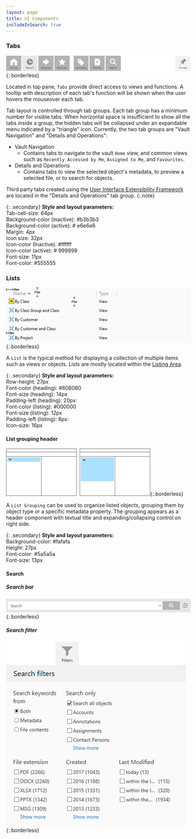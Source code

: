 ```yaml
---
layout: page
title: UI Components
includeInSearch: true
---
```


### Tabs

![Tabs](UI-components-tabs.png){:.borderless}

Located in top pane, `Tabs` provide direct access to views and functions. A tooltip with description of each tab's function will be shown when the user hovers the mouseover each tab.  

Tab layout is controlled through tab groups. Each tab group has a minimum number for visible tabs. When horizontal space is insufficient to show all the tabs inside a group, the hidden tabs will be collapsed under an expandable menu indicated by a "triangle" icon.  Currently, the two tab groups are "Vault Navigation" and "Details and Operations":

* Vault Navigation
	* Contains tabs to navigate to the vault `Home` view, and common views such as `Recently Accessed by Me`, `Assigned to Me`, and `Favourites`.
* Details and Operations
	* Contains tabs to view the selected object's metadata, to preview a selected file, or to search for objects.

Third party tabs created using the [User Interface Extensibility Framework](/Frameworks/User-Interface-Extensibility-Framework/) are located in the "Details and Operations" tab group.
{:.note}

{: .secondary}
**Style and layout parameters:**  
Tab-cell-size: 64px  
Background-color (inactive): #b3b3b3  
Background-color (active): # e6e6e6  
Margin: 4px  
Icon size: 32px  
Icon-color (Inactive): #ffffff  
Icon-color (active): # 999999  
Font-size: 11px  
Font-color: #555555  


### Lists

![Lists](UI-components-lists.png){:.borderless}

A `List` is the typical method for displaying a collection of multiple items such as views or objects. Lists are mostly located within the [Listing Area](/UX-Design/Page-Layout/#listing-area).

{: .secondary}
**Style and layout parameters:**  
Row-height: 27px  
Font-color (heading): #808080  
Font-size (heading): 14px  
Padding-left (heading): 20px:  
Font-color (listing): #000000  
Font-size (listing): 12px  
Padding-left (listing): 8px:  
Icon-size: 16px  

#### List grouping header
![List grouping](UI-components-list-grouping.png){:.borderless}

A `List Grouping` can be used to organize listed objects, grouping them by object type or a specific metadata property. The grouping appears as a header component with textual title and expanding/collapsing control on right side.  

{: .secondary}
**Style and layout parameters:**  
Background-color: #fafafa  
Height: 27px  
Font-color: #5a5a5a  
Font-size: 13px  

#### Search 

##### Search bar

![search bar](UI-components-search-bar.png){:.borderless}

##### Search filter

![search filters](UI-components-search-filters.png){:.borderless}